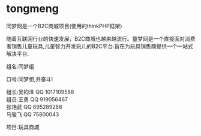 # tongmeng
同梦网是一个B2C商城项目(使用的thinkPHP框架)

随着互联网行业的快速发展，B2C商城也越来越流行。童梦网是一个直接面对消费者销售儿童玩具,儿童智力开发玩儿的B2C平台.旨在为玩具销售商提供一个一站式解决平台.

组名:同梦组

口号:同梦想,共奋斗!

组长:吴钧泽   QQ  1017109588</br>
组员:王勇     QQ   919056467</br>
     张艳武   QQ   695289288</br>
     马骏飞   QQ    75800043</br>
     

项目:玩具商城
